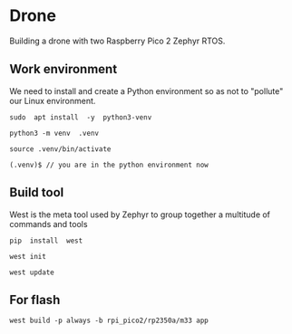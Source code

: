 # Drone
Building a drone with two Raspberry Pico 2 Zephyr RTOS.

## Work environment
We need to install and create a Python environment 
so as not to "pollute" our Linux environment.
```
sudo  apt install  -y  python3-venv
```
```
python3 -m venv  .venv
```
```
source .venv/bin/activate
```
```
(.venv)$ // you are in the python environment now
```
## Build tool
West is the meta tool used by Zephyr to group together a multitude of commands and tools
```
pip  install  west
```
```
west init
```
```
west update
```
## For flash
```
west build -p always -b rpi_pico2/rp2350a/m33 app
```


